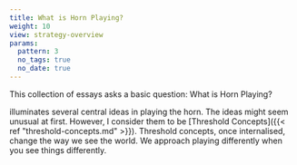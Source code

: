 ```yaml
---
title: What is Horn Playing?
weight: 10
view: strategy-overview
params:  
  pattern: 3
  no_tags: true
  no_date: true
---
```


This collection of essays asks a basic question: What is Horn Playing?


illuminates several central ideas in playing the horn. The ideas might seem unusual at first. However, I consider them to be [Threshold Concepts]({{< ref "threshold-concepts.md" >}}). Threshold concepts, once internalised, change the way we see the world. We approach playing differently when you see things differently.
